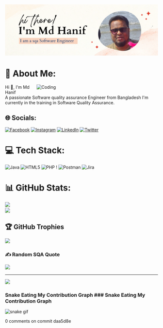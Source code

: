 ![logo ](https://github.com/mdhanifbd/mdhanifbd/blob/master/Github%20Banner.png)
# 💫 About Me:
<img align="right" alt="Coding" width="400" 
src="https://github.com/mdhanifbd/mdhanifbd/assets/62870718/2122df88-6114-4cdb-8933-e1978df7496f">
Hi 👋, I'm Md Hanif<br>
A passionate Software quality assurance Engineer from Bangladesh<be>
I'm currently in the training in Software Quality Assurance.
## 🌐 Socials:	
[![Facebook](https://img.shields.io/badge/Facebook-%231877F2.svg?logo=Facebook&logoColor=white)](https://facebook.com/akashahmed.cse)
[![Instagram](https://img.shields.io/badge/Instagram-%23E4405F.svg?logo=Instagram&logoColor=white)](https://instagram.com/_silent.learner_)
[![LinkedIn](https://img.shields.io/badge/LinkedIn-%230077B5.svg?logo=linkedin&logoColor=white)](https://linkedin.com/in/akashahmed-cse)
[![Twitter](https://img.shields.io/badge/Twitter-%231DA1F2.svg?logo=Twitter&logoColor=white)](https://twitter.com/akashah77994528) 	
 
# 💻 Tech Stack:	
![Java](https://img.shields.io/badge/java-%23ED8B00.svg?style=for-the-badge&logo=java&logoColor=white) 
![HTML5](https://img.shields.io/badge/html5-%23E34F26.svg?style=for-the-badge&logo=html5&logoColor=white) 
![PHP](https://img.shields.io/badge/php-%23777BB4.svg?style=for-the-badge&logo=php&logoColor=white) !
![Postman](https://img.shields.io/badge/Postman-FF6C37?style=for-the-badge&logo=postman&logoColor=white)
![Jira](https://img.shields.io/badge/jira-%230A0FFF.svg?style=for-the-badge&logo=jira&logoColor=white)	

# 📊 GitHub Stats:	
![](https://github-readme-stats.vercel.app/api?username=mdhanifbd&theme=gruvbox&hide_border=false&include_all_commits=true&count_private=true)<br/>	
![](https://github-readme-streak-stats.herokuapp.com/?user=mdhanifbd&theme=gruvbox&hide_border=false)<br/>	


## 🏆 GitHub Trophies	
![](https://github-profile-trophy.vercel.app/?username=mdhanifbd&theme=radical&no-frame=false&no-bg=true&margin-w=4)


### ✍️ Random SQA Quote	
![](https://quotes-github-readme.vercel.app/api?type=horizontal&theme=gruvbox)	

---
[![](https://visitcount.itsvg.in/api?id=mdhanifbd&icon=0&color=0)](https://visitcount.itsvg.in)

### Snake Eating My Contribution Graph	### Snake Eating My Contribution Graph
![snake gif](https://github.com/mdhanifbd/mdhanifbd/blob/output/github-contribution-grid-snake.svg)	

0 comments on commit daa5d8e
